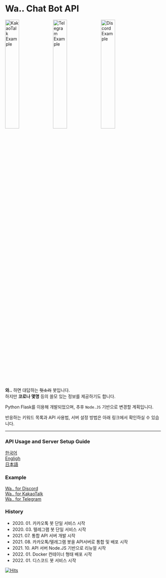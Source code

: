 ﻿# Wa.. Chat Bot API

<img src="README_IMG/Usage_Kakaotalk.png" width="30%" height="30%" alt="KakaoTalk Example"></img>
<img src="README_IMG/Usage_Telegram.png" width="30%" height="30%" alt="Telegram Example"></img>
<img src="README_IMG/Usage_Discord.png" width="30%" height="30%" alt="Discord Example"></img>

**와..** 하면 대답하는 ~~헛소리~~ 봇입니다.<br/>
하지만 **코로나 몇명** 등의 쓸모 있는 정보를 제공하기도 합니다.

Python Flask를 이용해 개발되었으며, 추후 ```Node.JS``` 기반으로 변경할 계획입니다.

반응하는 키워드 목록과 API 사용법, 서버 설정 방법은 아래 링크에서 확인하실 수 있습니다.

***

### API Usage and Server Setup Guide

[한국어](Guide_KO.md)<br/>
[Engligh](Guide_EN.md)<br/>
[日本語](Guide_JP.md)

### Example

[Wa.. for Discord](https://github.com/yymin1022/Wa_Bot_Discord)<br/>
[Wa.. for KakaoTalk](https://github.com/yymin1022/Wa_Bot_KakaoTalk)<br/>
[Wa.. for Telegram](https://github.com/yymin1022/Wa_Bot_Telegram)

### History

* 2020\. 01\. 카카오톡 봇 단일 서비스 시작
* 2020\. 03\. 텔레그램 봇 단일 서비스 시작
* 2021\. 07\. 통합 API 서버 개발 시작
* 2021\. 08\. 카카오톡/텔레그램 봇을 API서버로 통합 및 배포 시작
* 2021\. 10\. API 서버 Node.JS 기반으로 리뉴얼 시작
* 2022\. 01\. Docker 컨테이너 형태 배포 시작
* 2022\. 01\. 디스코드 봇 서비스 시작
  
[![Hits](https://hits.seeyoufarm.com/api/count/incr/badge.svg?url=https%3A%2F%2Fgithub.com%2Fyymin1022%2FWa_API&count_bg=%2379C83D&title_bg=%23555555&icon=&icon_color=%23E7E7E7&title=hits&edge_flat=false)](https://hits.seeyoufarm.com)
